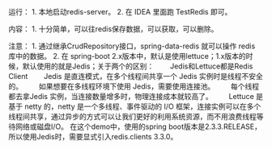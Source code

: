 运行：
    1. 本地启动redis-server。
    2. 在 IDEA 里面跑 TestRedis 即可。

内容：
    1. 十分简单，可以往redis保存数据，可以获取，可以删除。

注意：
    1. 通过继承CrudRepository接口，spring-data-redis 就可以操作 redis 库中的数据。
    2. 在 spring-boot 2.x版本中，默认是使用lettuce；1.x版本的时候，默认使用的就是Jedis；关于两个的区别：
      　　Jedis和Lettuce都是Redis Client
      　　Jedis 是直连模式，在多个线程间共享一个 Jedis 实例时是线程不安全的。
      　　如果想要在多线程环境下使用 Jedis，需要使用连接池。
      　　每个线程都去拿Jedis 实例，当连接数量增多时，物理连接成本就较高了。
      　　Lettuce 是基于 netty 的，netty 是一个多线程、事件驱动的 I/O 框架，连接实例可以在多个线程间共享，通过异步的方式可以让我们更好的利用系统资源，而不用浪费线程等待网络或磁盘I/O。
        在这个demo中，使用的spring boot版本是2.3.3.RELEASE，所以使用Jedis时，需要显式引入redis.clients 3.3.0。


